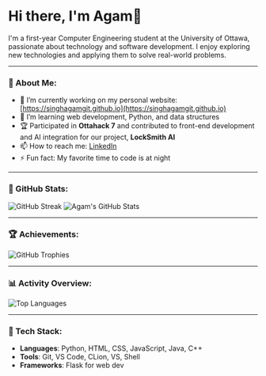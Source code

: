 # Hi there, I'm Agam👋

I'm a first-year Computer Engineering student at the University of Ottawa, passionate about technology and software development. I enjoy exploring new technologies and applying them to solve real-world problems.

---

### 🚀 About Me:
- 🔭 I’m currently working on my personal website: [https://singhagamgit.github.io](https://singhagamgit.github.io)
- 🌱 I’m learning web development, Python, and data structures
- 🏆 Participated in **Ottahack 7** and contributed to front-end development and AI integration for our project, **LockSmith AI**
- 📫 How to reach me: [LinkedIn](https://www.linkedin.com/in/agamsinghuottawa)
- ⚡ Fun fact: My favorite time to code is at night

---

### 🌟 GitHub Stats:

![GitHub Streak](https://github-readme-streak-stats.herokuapp.com/?user=SinghAgamGit&theme=dark&hide_border=true)
![Agam's GitHub Stats](https://github-readme-stats.vercel.app/api?username=SinghAgamGit&show_icons=true&hide_title=true&theme=dark&hide_border=true)

---

### 🏆 Achievements:
![GitHub Trophies](https://github-profile-trophy.vercel.app/?username=SinghAgamGit&theme=darkhub&margin-w=15&margin-h=15)

---

### 📊 Activity Overview:

![Top Languages](https://github-readme-stats.vercel.app/api/top-langs/?username=SinghAgamGit&layout=compact&theme=dark&hide_border=true)

---

### 🧰 Tech Stack:
- **Languages**: Python, HTML, CSS, JavaScript, Java, C++
- **Tools**: Git, VS Code, CLion, VS, Shell
- **Frameworks**: Flask for web dev
